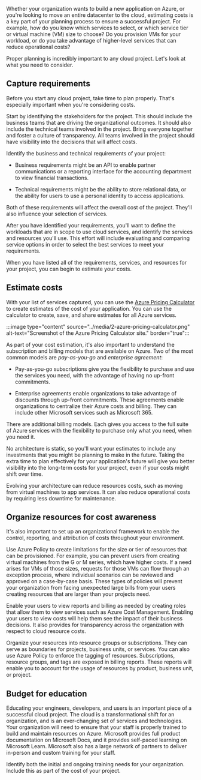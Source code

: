 Whether your organization wants to build a new application on Azure, or you're looking to move an entire datacenter to the cloud, estimating costs is a key part of your planning process to ensure a successful project. For example, how do you know which services to select, or which service tier or virtual machine (VM) size to choose? Do you provision VMs for your workload, or do you take advantage of higher-level services that can reduce operational costs?

Proper planning is incredibly important to any cloud project. Let's look at what you need to consider.

## Capture requirements

Before you start any cloud project, take time to plan properly. That's especially important when you're considering costs.

Start by identifying the stakeholders for the project. This should include the business teams that are driving the organizational outcomes. It should also include the technical teams involved in the project. Bring everyone together and foster a culture of transparency. All teams involved in the project should have visibility into the decisions that will affect costs.

Identify the business and technical requirements of your project:

- Business requirements might be an API to enable partner communications or a reporting interface for the accounting department to view financial transactions.

- Technical requirements might be the ability to store relational data, or the ability for users to use a personal identity to access applications.

Both of these requirements will affect the overall cost of the project. They'll also influence your selection of services.

After you have identified your requirements, you'll want to define the workloads that are in scope to use cloud services, and identify the services and resources you'll use. This effort will include evaluating and comparing service options in order to select the best services to meet your requirements.

When you have listed all of the requirements, services, and resources for your project, you can begin to estimate your costs.

## Estimate costs

With your list of services captured, you can use the [Azure Pricing Calculator](https://azure.microsoft.com/pricing/calculator/?azure-portal=true) to create estimates of the cost of your application. You can use the calculator to create, save, and share estimates for all Azure services. 

:::image type="content" source="../media/2-azure-pricing-calculator.png" alt-text="Screenshot of the Azure Pricing Calculator site." border="true":::

As part of your cost estimation, it's also important to understand the subscription and billing models that are available on Azure. Two of the most common models are *pay-as-you-go* and *enterprise agreement*:

- Pay-as-you-go subscriptions give you the flexibility to purchase and use the services you need, with the advantage of having no up-front commitments.

- Enterprise agreements enable organizations to take advantage of discounts through up-front commitments. These agreements enable organizations to centralize their Azure costs and billing. They can include other Microsoft services such as Microsoft 365.

There are additional billing models. Each gives you access to the full suite of Azure services with the flexibility to purchase only what you need, when you need it.

No architecture is static, so you'll want your estimates to include any investments that you might be planning to make in the future. Taking the extra time to plan effectively for your application's future will give you better visibility into the long-term costs for your project, even if your costs might shift over time.

Evolving your architecture can reduce resources costs, such as moving from virtual machines to app services. It can also reduce operational costs by requiring less downtime for maintenance.

## Organize resources for cost awareness

It's also important to set up an organizational framework to enable the control, reporting, and attribution of costs throughout your environment.

Use Azure Policy to create limitations for the size or tier of resources that can be provisioned. For example, you can prevent users from creating virtual machines from the G or M series, which have higher costs. If a need arises for VMs of those sizes, requests for those VMs can flow through an exception process, where individual scenarios can be reviewed and approved on a case-by-case basis. These types of policies will prevent your organization from facing unexpected large bills from your users creating resources that are larger than your projects need.

Enable your users to view reports and billing as needed by creating roles that allow them to view services such as Azure Cost Management. Enabling your users to view costs will help them see the impact of their business decisions. It also provides for transparency across the organization with respect to cloud resource costs.

Organize your resources into resource groups or subscriptions. They can serve as boundaries for projects, business units, or services. You can also use Azure Policy to enforce the tagging of resources. Subscriptions, resource groups, and tags are exposed in billing reports. These reports will enable you to account for the usage of resources by product, business unit, or project.

## Budget for education

Educating your engineers, developers, and users is an important piece of a successful cloud project. The cloud is a transformational shift for an organization, and is an ever-changing set of services and technologies. Your organization will need to ensure that your staff is properly trained to build and maintain resources on Azure. Microsoft provides full product documentation on Microsoft Docs, and it provides self-paced learning on Microsoft Learn. Microsoft also has a large network of partners to deliver in-person and custom training for your staff.

Identify both the initial and ongoing training needs for your organization. Include this as part of the cost of your project.
